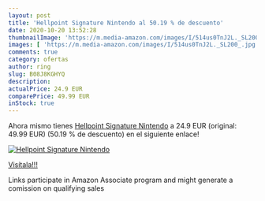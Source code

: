 ```yaml
---
layout: post
title: 'Hellpoint Signature Nintendo al 50.19 % de descuento'
date: 2020-10-20 13:52:28
thumbnailImage: 'https://m.media-amazon.com/images/I/514us0TnJ2L._SL200_.jpg'
images: [ 'https://m.media-amazon.com/images/I/514us0TnJ2L._SL200_.jpg' ]
comments: true
category: ofertas
author: ring
slug: B08J8KGHYQ
description:
actualPrice: 24.9 EUR
comparePrice: 49.99 EUR
inStock: true
---
```


Ahora mismo tienes [Hellpoint Signature Nintendo](https://www.amazon.es/dp/B08J8KGHYQ/?tag=tolees-21) a 24.9 EUR (original: 49.99 EUR) (50.19 %  de descuento) en el siguiente enlace!

[![Hellpoint Signature Nintendo](https://m.media-amazon.com/images/I/514us0TnJ2L._SL200_.jpg)](https://www.amazon.es/dp/B08J8KGHYQ/?tag=tolees-21)

[Visítala!!!](https://www.amazon.es/dp/B08J8KGHYQ/?tag=tolees-21)

Links participate in Amazon Associate program and might generate a comission on qualifying sales
